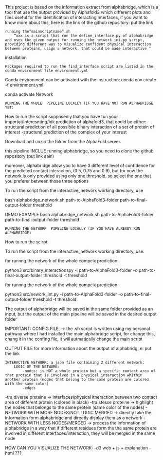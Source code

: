 This project is based on the information extract from alphabridge, which is a tool that use the output provided by Alphafold3 which  different plots and files useful for the identification of interacting interfaces, if you want to know more about this, here is the link of the github repository: put the link

	running the”mainscriptname”.sh
		“xxx is a script that run the define_interface.py of alphabridge and uses the given output for running the network_int.py script,  providing different way to visualize confident physical interaction between proteins, usign a network, that could be made interactive ”
			
installation

	Packages required to run the find_interface script are listed in the conda environment file environment.yml

Conda environment can be activated with the instruction:
conda env create -f environment.yml

conda activate Network


	RUNNING THE WHOLE  PIPELINE LOCALLY (IF YOU HAVE NOT RUN ALPHABRIDGE YET)
How to run the script
supposedly that you have tun your importat/interesnting/idk  prediction of alphafold3, that could be either:
-structural prediction of all possibile binary interaction of a set of protein of interest
-structural prediction of the complex of your interest 

 Download and unzip the folder from the AlphaFold server.

this pipeline INCLUE running alphabridge, so you need to clone the github repository (put link aain)

moreover, alphabridge allow you to have 3 different level of confidence for the predicted contact interaction, (0.5, 0.75 and 0.9), but for now the network is only provided using only one threshold, so select the one that you preferer between those three options 

To run the script from the interactive_network working directory, use

bash alphabridge_network.sh path-to-AlphaFold3-folder path-to-final-output-folder threshold

DEMO EXAMPLE
bash alphabridge_network.sh path-to-AlphaFold3-folder path-to-final-output-folder threshold

	RUNNING THE NETWORK  PIPELINE LOCALLY (IF YOU HAVE ALREADY RUN ALPHABRIDGE)

How to run the scirpt

To run the script from the interactive_network working directory, use:

for runnng the network of the whole compelx prediction

python3 src/binary_interactionspy -i path-to-AlphaFold3-folder -o path-to-final-output-folder threshold -t threshold

for runnng the network of the whole compelx prediction

python3 src/nework_int.py -i path-to-AlphaFold3-folder -o path-to-final-output-folder threshold -t threshold

The output of alphabridge will be saved in the same folder provided as an input, but the output of the main pipeline will be saved in the desired output folder

IMPORTANT: CONFIG FILE, → the .sh script is written using my personal pathway where I had installed the main alphabridge script, for change this, chang it in the confing file, it will autmatically change the main script 

OUTPUT FILE
for more information about the output of alphabridg, e: put the link

	INTERACTIVE NETWORK: a json file containing 2 different network:
		LOGIC OF THE NETWORK:
			-nodes: is NOT a whole protein but a specific contact area of that protein that is involved in a physical interaction whithin another protein (nodes that belong to the same protein are colored with the same color)
			-edges
-tra diverse proteine → interfaces/physical itneraction between two contact area of different protein (colored in black)
-tra stesse proteine → highlight the nodes that belongs to the same protein (same color of the nodes)
		-NETWORK WITH MORE NODES/NOT LOGIC MERGED → directly take the information form alphabridge and directly display them as a network
		-NETWORK WITH LESS NODES/MERGED → process the information of alphabridge in a way that if different residues form the the same protein are involved in different interfaces/interaction, they will be merged in the same node

HOW CAN YOU VISUALIZE THE NETWORK:
	-d3 web + js + explanation
	-html ???